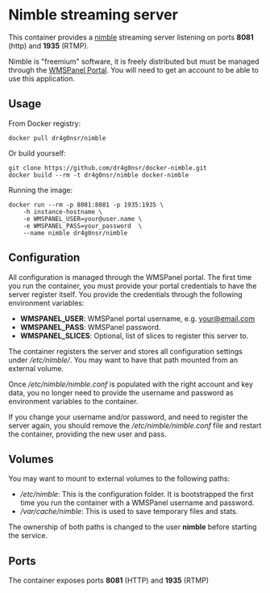 Nimble streaming server
=======================

This container provides a [nimble](https://es.wmspanel.com/nimble) streaming server listening on ports **8081** (http) and **1935** (RTMP).

Nimble is "freemium" software, it is freely distributed but must be managed through the [WMSPanel Portal](https://wmspanel.com/). You will need to get an account to be able to use this application.

Usage
-----

From Docker registry:

```
docker pull dr4g0nsr/nimble
```

Or build yourself:

```
git clone https://github.com/dr4g0nsr/docker-nimble.git
docker build --rm -t dr4g0nsr/nimble docker-nimble
```

Running the image:

```
docker run --rm -p 8081:8081 -p 1935:1935 \
    -h instance-hostname \
    -e WMSPANEL_USER=your@user.name \
    -e WMSPANEL_PASS=your_password  \
    --name nimble dr4g0nsr/nimble
```

Configuration
-------------

All configuration is managed through the WMSPanel portal. The first time you run the container, you must provide your portal credentials to have the server register itself. You provide the credentials through the following environment variables:

  - **WMSPANEL_USER**: WMSPanel portal username, e.g. your@email.com
  - **WMSPANEL_PASS**: WMSPanel password.
  - **WMSPANEL_SLICES**: Optional, list of slices to register this server to.

The container registers the server and stores all configuration settings under */etc/nimble/*. You may want to have that path mounted from an external volume.

Once */etc/nimble/nimble.conf* is populated with the right account and key data, you no longer need to provide the username and password as environment variables to the container.

If you change your username and/or password, and need to register the server again, you should remove the */etc/nimble/nimble.conf* file and restart the container, providing the new user and pass.

Volumes
-------

You may want to mount to external volumes to the following paths:

  - */etc/nimble*: This is the configuration folder. It is bootstrapped the first time you run the container with a WMSPanel username and password.
  - */var/cache/nimble*: This is used to save temporary files and stats.

The ownership of both paths is changed to the user **nimble** before starting the service.

Ports
-----

The container exposes ports **8081** (HTTP) and **1935** (RTMP)
